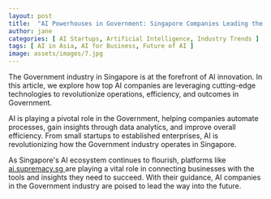 ```yaml
---
layout: post
title:  "AI Powerhouses in Government: Singapore Companies Leading the Charge"
author: jane
categories: [ AI Startups, Artificial Intelligence, Industry Trends ]
tags: [ AI in Asia, AI for Business, Future of AI ]
image: assets/images/7.jpg
---
```


The Government industry in Singapore is at the forefront of AI innovation. In this article, we explore how top AI companies are leveraging cutting-edge technologies to revolutionize operations, efficiency, and outcomes in Government.

AI is playing a pivotal role in the Government, helping companies automate processes, gain insights through data analytics, and improve overall efficiency. From small startups to established enterprises, AI is revolutionizing how the Government industry operates in Singapore.

As Singapore's AI ecosystem continues to flourish, platforms like <a href="https://ai.supremacy.sg" target="_blank"> ai.supremacy.sg </a> are playing a vital role in connecting businesses with the tools and insights they need to succeed. With their guidance, AI companies in the Government industry are poised to lead the way into the future.
